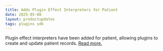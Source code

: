 ```yaml
---
title: Adds Plugin Effect Interpreters for Patient
date: 2025-05-08
layout: productupdates
tags: plugins sdk
---
```

Plugin effect interpreters have been added for patient, allowing plugins to create and update patient records. [Read more.](/sdk/effect-patient/)
